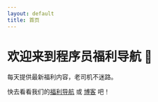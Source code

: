 ```yaml
---
layout: default
title: 首页
---
```


# 欢迎来到程序员福利导航 🚀

每天提供最新福利内容，老司机不迷路。

快去看看我们的[福利导航](/links/) 或 [博客](/blog/) 吧！
